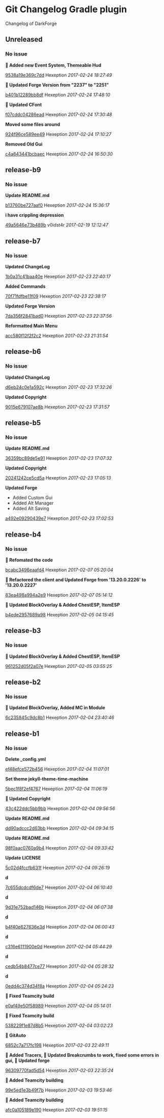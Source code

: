 # Git Changelog Gradle plugin

Changelog of DarkForge

## Unreleased
### No issue

**:gem: Added new Event System, Themeable Hud**


[9538a19e369c7dd](https://github.com/Hexeption/DarkForge/commit/9538a19e369c7dd) Hexeption *2017-02-24 18:27:49*

**:gem: Updated Forge Version from "2237" to "2251"**


[b401b12289bb8df](https://github.com/Hexeption/DarkForge/commit/b401b12289bb8df) Hexeption *2017-02-24 17:48:10*

**:gem: Updated CFont**


[f07cddc04286ead](https://github.com/Hexeption/DarkForge/commit/f07cddc04286ead) Hexeption *2017-02-24 17:30:48*

**Moved some files around**


[924f96ce589ee49](https://github.com/Hexeption/DarkForge/commit/924f96ce589ee49) Hexeption *2017-02-24 17:10:27*

**Removed Old Gui**


[c4a643441bcbaec](https://github.com/Hexeption/DarkForge/commit/c4a643441bcbaec) Hexeption *2017-02-24 16:50:30*


## release-b9
### No issue

**Update README.md**


[b13760be727aaf0](https://github.com/Hexeption/DarkForge/commit/b13760be727aaf0) Hexeption *2017-02-24 15:36:17*

**i have crippling depression**


[49a5646e73b489b](https://github.com/Hexeption/DarkForge/commit/49a5646e73b489b) v0idst4r *2017-02-19 12:12:47*


## release-b7
### No issue

**Updated ChangeLog**


[1b0a31c41baa40e](https://github.com/Hexeption/DarkForge/commit/1b0a31c41baa40e) Hexeption *2017-02-23 22:40:17*

**Added Commands**


[70f71fdfbe11f09](https://github.com/Hexeption/DarkForge/commit/70f71fdfbe11f09) Hexeption *2017-02-23 22:38:17*

**Updated Forge Version**


[7da356f2841bad0](https://github.com/Hexeption/DarkForge/commit/7da356f2841bad0) Hexeption *2017-02-23 22:37:56*

**Reformatted Main Menu**


[acc580f12f2f2c2](https://github.com/Hexeption/DarkForge/commit/acc580f12f2f2c2) Hexeption *2017-02-23 21:31:54*


## release-b6
### No issue

**Updated ChangeLog**


[d6eb24c0e1a592c](https://github.com/Hexeption/DarkForge/commit/d6eb24c0e1a592c) Hexeption *2017-02-23 17:32:26*

**Updated Copyright**


[9015e679107ae8b](https://github.com/Hexeption/DarkForge/commit/9015e679107ae8b) Hexeption *2017-02-23 17:31:57*


## release-b5
### No issue

**Update README.md**


[36359bc89de5e91](https://github.com/Hexeption/DarkForge/commit/36359bc89de5e91) Hexeption *2017-02-23 17:07:32*

**Updated Copyright**


[20241242ce5cd5a](https://github.com/Hexeption/DarkForge/commit/20241242ce5cd5a) Hexeption *2017-02-23 17:05:13*

**Updated Forge**

 * Added Custom Gui
 * Added Alt Manager
 * Added Alt Saving

[a492e09290439e7](https://github.com/Hexeption/DarkForge/commit/a492e09290439e7) Hexeption *2017-02-23 17:02:53*


## release-b4
### No issue

**:gem: Refomated the code**


[bcabc3496eaafd4](https://github.com/Hexeption/DarkForge/commit/bcabc3496eaafd4) Hexeption *2017-02-07 05:20:04*

**:gem: Refactored the client and Updated Forge from '13.20.0.2226' to '13.20.0.2227'**


[83ea498a994a2e9](https://github.com/Hexeption/DarkForge/commit/83ea498a994a2e9) Hexeption *2017-02-07 05:14:12*

**:gem: Updated BlockOverlay & Added ChestESP, ItemESP**


[b4ede2957689a98](https://github.com/Hexeption/DarkForge/commit/b4ede2957689a98) Hexeption *2017-02-05 04:15:45*


## release-b3
### No issue

**:gem: Updated BlockOverlay & Added ChestESP, ItemESP**


[961252d05f2a07e](https://github.com/Hexeption/DarkForge/commit/961252d05f2a07e) Hexeption *2017-02-05 03:55:25*


## release-b2
### No issue

**:gem: Updated BlockOverlay, Added MC in Module**


[6c235845c9dc8b1](https://github.com/Hexeption/DarkForge/commit/6c235845c9dc8b1) Hexeption *2017-02-04 23:40:46*


## release-b1
### No issue

**Delete _config.yml**


[ef48efce572b456](https://github.com/Hexeption/DarkForge/commit/ef48efce572b456) Hexeption *2017-02-04 11:07:01*

**Set theme jekyll-theme-time-machine**


[5bec1f8f2ef4767](https://github.com/Hexeption/DarkForge/commit/5bec1f8f2ef4767) Hexeption *2017-02-04 11:06:19*

**:gem: Updated Copyright**


[43c422ddc5bb9bb](https://github.com/Hexeption/DarkForge/commit/43c422ddc5bb9bb) Hexeption *2017-02-04 09:56:56*

**Update README.md**


[dd90adccc2d63bb](https://github.com/Hexeption/DarkForge/commit/dd90adccc2d63bb) Hexeption *2017-02-04 09:34:15*

**Update README.md**


[98f0aac0760a9b4](https://github.com/Hexeption/DarkForge/commit/98f0aac0760a9b4) Hexeption *2017-02-04 09:33:42*

**Update LICENSE**


[5c02d4fccfb631f](https://github.com/Hexeption/DarkForge/commit/5c02d4fccfb631f) Hexeption *2017-02-04 09:26:19*

**d**


[7c655dcdcdf6de7](https://github.com/Hexeption/DarkForge/commit/7c655dcdcdf6de7) Hexeption *2017-02-04 06:10:40*

**d**


[9d31e752bad146b](https://github.com/Hexeption/DarkForge/commit/9d31e752bad146b) Hexeption *2017-02-04 06:07:38*

**d**


[b4f40e627636e3d](https://github.com/Hexeption/DarkForge/commit/b4f40e627636e3d) Hexeption *2017-02-04 06:00:43*

**d**


[c316e6111900e0d](https://github.com/Hexeption/DarkForge/commit/c316e6111900e0d) Hexeption *2017-02-04 05:44:29*

**d**


[cedb54b8477ce77](https://github.com/Hexeption/DarkForge/commit/cedb54b8477ce77) Hexeption *2017-02-04 05:28:32*

**d**


[0edd4c374d34f8a](https://github.com/Hexeption/DarkForge/commit/0edd4c374d34f8a) Hexeption *2017-02-04 05:24:23*

**:gem: Fixed Teamcity build**


[e0af49e50f58989](https://github.com/Hexeption/DarkForge/commit/e0af49e50f58989) Hexeption *2017-02-04 05:14:01*

**:gem: Fixed Teamcity build**


[538229f1e87d8b5](https://github.com/Hexeption/DarkForge/commit/538229f1e87d8b5) Hexeption *2017-02-04 03:02:23*

**:gem: GitAuto**


[6852c7a717fc198](https://github.com/Hexeption/DarkForge/commit/6852c7a717fc198) Hexeption *2017-02-03 22:49:11*

**:gem: Added Tracers, :wrench: Updated Breakcrumbs to work, fixed some errors in gui, :gem: Updated forge**


[96309770fad5d54](https://github.com/Hexeption/DarkForge/commit/96309770fad5d54) Hexeption *2017-02-03 22:35:24*

**:gem: Added Teamcity building**


[99e5ed1e3b49f7b](https://github.com/Hexeption/DarkForge/commit/99e5ed1e3b49f7b) Hexeption *2017-02-03 19:53:46*

**:gem: Added Teamcity building**


[afc0a105189e190](https://github.com/Hexeption/DarkForge/commit/afc0a105189e190) Hexeption *2017-02-03 19:51:15*


